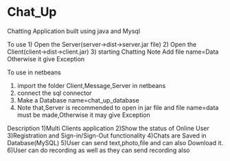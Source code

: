 # Chat_Up
Chatting Application built  using java and Mysql

To use 1) Open the Server(server->dist->server.jar file) 2) Open the Client(client->dist->client.jar) 3) starting Chatting 
Note Add file name=Data Otherwise it give Exception

To use in netbeans
1) import the folder Client,Message,Server in netbeans
2) connect the sql connector 
3) Make a Database name=chat_up_database
4) Note that,Server is recommended to open in jar file and file name=data must be made,Otherwise it may give Exception

Description 
1)Multi Clients application
2)Show the status of Online User
3)Registration and Sign-in/Sign-Out functionality
4)Chats are Saved in Database(MySQL)
5)User can send text,photo,file and can also Download it. 6)User can do recording as well as they can send recording also

